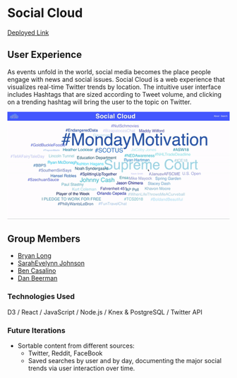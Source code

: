 # Social Cloud
[Deployed Link](https://social-cloud-trends.firebaseapp.com)

## User Experience
As events unfold in the world, social media becomes the place people engage with news and social issues. Social Cloud is a web experience that visualizes  real-time Twitter trends by location. The intuitive user interface includes Hashtags that are sized according to Tweet volume, and clicking on a trending hashtag will bring the user to the topic on Twitter.  

![Social Cloud Demo](https://github.com/BryanLong14/Social-Cloud-Frontend/blob/master/SocialCloudScreencast.gif)

## Group Members
- [Bryan Long](https://github.com/BryanLong14)
- [SarahEvelynn Johnson](https://github.com/sarahevelynn)
- [Ben Casalino](https://github.com/bencasalino)
- [Dan Beerman](https://github.com/lebeerman)

### Technologies Used
D3 / React / JavaScript / Node.js / Knex & PostgreSQL / Twitter API

### Future Iterations
- Sortable content from different sources: 
  - Twitter, Reddit, FaceBook
  - Saved searches by user and by day, documenting the major social trends via user interaction over time. 
